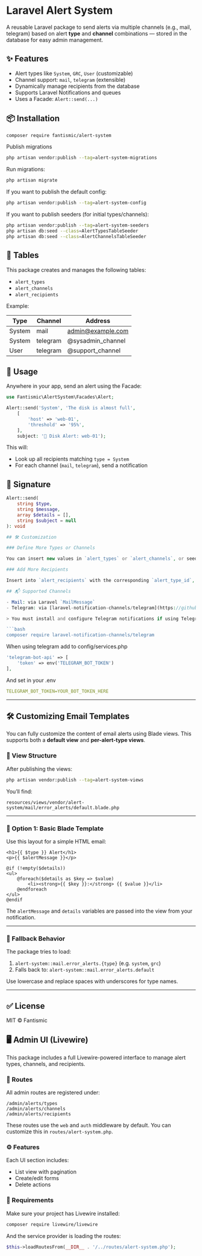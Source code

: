 
# Laravel Alert System

A reusable Laravel package to send alerts via multiple channels (e.g., mail, telegram) based on alert **type** and **channel** combinations — stored in the database for easy admin management.

## ✨ Features

- Alert types like `System`, `GRC`, `User` (customizable)
- Channel support: `mail`, `telegram` (extensible)
- Dynamically manage recipients from the database
- Supports Laravel Notifications and queues
- Uses a Facade: `Alert::send(...)`

## 📦 Installation

```bash
composer require fantismic/alert-system
```

Publish migrations

```bash
php artisan vendor:publish --tag=alert-system-migrations
```

Run migrations:
```bash
php artisan migrate
```

If you want to publish the default config:

```bash
php artisan vendor:publish --tag=alert-system-config
```





If you want to publish seeders (for initial types/channels):

```bash
php artisan vendor:publish --tag=alert-system-seeders
php artisan db:seed --class=AlertTypesTableSeeder
php artisan db:seed --class=AlertChannelsTableSeeder
```

## 📁 Tables

This package creates and manages the following tables:

- `alert_types`
- `alert_channels`
- `alert_recipients`

Example:

| Type    | Channel  | Address               |
|---------|----------|------------------------|
| System  | mail     | admin@example.com     |
| System  | telegram | @sysadmin_channel     |
| User    | telegram | @support_channel      |

## 🚀 Usage

Anywhere in your app, send an alert using the Facade:

```php
use Fantismic\AlertSystem\Facades\Alert;

Alert::send('System', 'The disk is almost full', 
    [
        'host' => 'web-01',
        'threshold' => '95%',
    ], 
    subject: '🚨 Disk Alert: web-01');
```

This will:
- Look up all recipients matching `type = System`
- For each channel (`mail`, `telegram`), send a notification

## 🧠 Signature

```php
Alert::send(
    string $type,
    string $message,
    array $details = [],
    string $subject = null
): void

## 🛠️ Customization

### Define More Types or Channels

You can insert new values in `alert_types` or `alert_channels`, or seed them via admin UI.

### Add More Recipients

Insert into `alert_recipients` with the corresponding `alert_type_id`, `alert_channel_id`, and `address`.

## 📬 Supported Channels

- Mail: via Laravel `MailMessage`
- Telegram: via [laravel-notification-channels/telegram](https://github.com/laravel-notification-channels/telegram)

> You must install and configure Telegram notifications if using Telegram:

```bash
composer require laravel-notification-channels/telegram
```

When using telegram add to config/services.php

```php
'telegram-bot-api' => [
    'token' => env('TELEGRAM_BOT_TOKEN')
],
```

And set in your .env
```yml
TELEGRAM_BOT_TOKEN=YOUR_BOT_TOKEN_HERE
```


---

## 🛠 Customizing Email Templates

You can fully customize the content of email alerts using Blade views. This supports both a **default view** and **per-alert-type views**.

### 📁 View Structure

After publishing the views:

```bash
php artisan vendor:publish --tag=alert-system-views
```

You’ll find:

```plaintext
resources/views/vendor/alert-system/mail/error_alerts/default.blade.php
```

---

### 🧱 Option 1: Basic Blade Template

Use this layout for a simple HTML email:

```blade
<h1>{{ $type }} Alert</h1>
<p>{{ $alertMessage }}</p>

@if (!empty($details))
<ul>
    @foreach($details as $key => $value)
        <li><strong>{{ $key }}:</strong> {{ $value }}</li>
    @endforeach
</ul>
@endif
```

The `alertMessage` and `details` variables are passed into the view from your notification.

---

### 🔁 Fallback Behavior

The package tries to load:

1. `alert-system::mail.error_alerts.{type}` (e.g. `system`, `grc`)
2. Falls back to: `alert-system::mail.error_alerts.default`

Use lowercase and replace spaces with underscores for type names.

---

## ✅ License

MIT © Fantismic

## 🖥️ Admin UI (Livewire)

This package includes a full Livewire-powered interface to manage alert types, channels, and recipients.

### 📍 Routes

All admin routes are registered under:

```
/admin/alerts/types
/admin/alerts/channels
/admin/alerts/recipients
```

These routes use the `web` and `auth` middleware by default. You can customize this in `routes/alert-system.php`.

### ⚙️ Features

Each UI section includes:

- List view with pagination
- Create/edit forms
- Delete actions

### 🧩 Requirements

Make sure your project has Livewire installed:

```bash
composer require livewire/livewire
```

And the service provider is loading the routes:

```php
$this->loadRoutesFrom(__DIR__ . '/../routes/alert-system.php');
```

